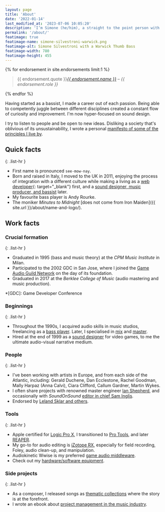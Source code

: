 ```yaml
---
layout: page
title: 'About'
date: '2022-01-14'
last_modified_at: '2023-07-06 10:05:20'
description: 'I’m Simone (he/him), a straight to the point person with a major interest in sound design, music, and programming.'
permalink: '/about/'
featimage: true
featimage-name: simone-silvestroni-warwick.png
featimage-alt: Simone Silvestroni with a Warwick Thumb Bass
featimage-width: 780
featimage-height: 455
---
```

<aside>
  {% for endorsement in site.endorsements limit:1 %}
  <blockquote>
    <p>{{ endorsement.quote }}<cite><a href="{{ endorsement.url }}">{{ endorsement.name }}</a> &ndash; {{ endorsement.role }}</cite></p>
  </blockquote>
  {% endfor %}
</aside>

Having started as a bassist, I made a career out of each passion. Being able to competently juggle between different disciplines created a constant flow of curiosity and improvement. I'm now hyper-focused on sound design.

I try to listen to people and be open to new ideas. Disliking a society that's oblivious of its unsustainability, I wrote a personal [manifesto of some of the principles I live by](/personal-manifesto/).

## Quick facts

{: .list-hr }
- First name is pronounced `see-mow-nay`.
- Born and raised in Italy, I moved to the UK in 2011, enjoying the process of integration with a different culture while making a living as a [web developer](https://simonesilvestroni.com){: target="_blank"} first, and a [sound designer, music producer, and bassist](/work/) later.
- My favourite bass player is Andy Rourke.
- The moniker _Minutes to Midnight_ [does not come from Iron Maiden]({{ site.url }}/about/name-and-logo/).

## Work facts

### Crucial formation

{: .list-hr }
- Graduated in 1995 (bass and music theory) at the _CPM Music Institute_ in Milan.
- Participated to the 2002 GDC in San Jose, where I joined the [Game Audio Guild Network](/work/sound-design/ruff-trigger-playstation2-game/#game-developer-conference-and-gang) on the day of its foundation.
- Graduated in 2017 at the _Berklee College of Music_ (audio mastering and music production).

*[GDC]: Game Developer Conference

### Beginnings

{: .list-hr }
- Throughout the 1990s, I acquired audio skills in music studios, freelancing as a [bass player](/blog/tag/bass/). Later, I specialised in [mix](/blog/tag/mix/) and [master](/blog/tag/master/).
- Hired at the end of 1999 as a [sound designer](/blog/tag/sound-design/) for video games, to me the ultimate audio-visual narrative medium.

### People

{: .list-hr }
- I've been working with artists in Europe, and from each side of the Atlantic, including: Gerald Duchene, Dan Ecclestone, Rachel Goodman, Mally Harpaz (Anna Calvi), Ciara Clifford, Callum Gardner, Martin Wykes.
- I often share projects with renowned master engineer [Ian Shepherd](https://productionadvice.co.uk/about/), and occasionally with _SoundOnSound_ [editor in chief Sam Inglis](https://www.soundonsound.com/author/sam-inglis).
- Endorsed&nbsp;by [Leland Sklar and others](/work/endorsements/).

### Tools

{: .list-hr }
- Apple certified for [Logic Pro X](/blog/tag/logic-pro/), I transitioned to [Pro Tools](/blog/tag/pro-tools/), and later [REAPER](/blog/tag/reaper/).
- My go-to for audio editing is [iZotope RX](/blog/tag/izotope-rx/), especially for field recording, Foley, audio clean-up, and manipulation.
- Audiokinetic Wwise is my preferred [game audio middleware](/blog/tag/middleware/).
- Check out my [hardware/software equipment](/uses/).

### Side projects

{: .list-hr }
- As a composer, I released songs as [thematic collections](/work/music/) where the story is at the forefront.
- I wrote an ebook about [project management in the music industry](/blog/project-management/).